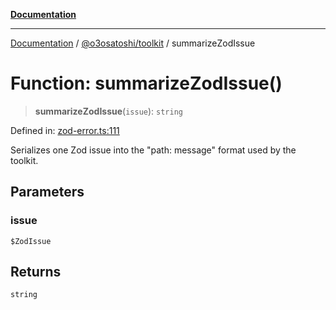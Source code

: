 [**Documentation**](../../../README.md)

***

[Documentation](../../../README.md) / [@o3osatoshi/toolkit](../README.md) / summarizeZodIssue

# Function: summarizeZodIssue()

> **summarizeZodIssue**(`issue`): `string`

Defined in: [zod-error.ts:111](https://github.com/o3osatoshi/experiment/blob/54ab00df974a3e9f8283fbcd8c611ed1e0274132/packages/toolkit/src/zod-error.ts#L111)

Serializes one Zod issue into the "path: message" format used by the toolkit.

## Parameters

### issue

`$ZodIssue`

## Returns

`string`
